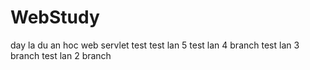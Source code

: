 # WebStudy
day la du an hoc web servlet
test
test lan 5
test lan 4
branch
test lan 3
branch
test lan 2
branch

